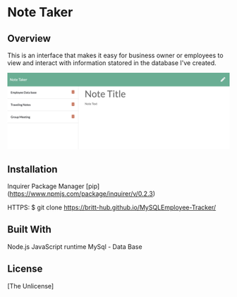 # Note Taker

## Overview

This is an interface that makes it easy for business owner or employees to view and interact with information statored in the database I've created. 

![Note Taker](notetaker.png)


## Installation

Inquirer Package Manager [pip] (https://www.npmjs.com/package/inquirer/v/0.2.3)


HTTPS:
$ git clone https://britt-hub.github.io/MySQLEmployee-Tracker/

## Built With

Node.js JavaScript runtime
MySql - Data Base


## License
[The Unlicense]
